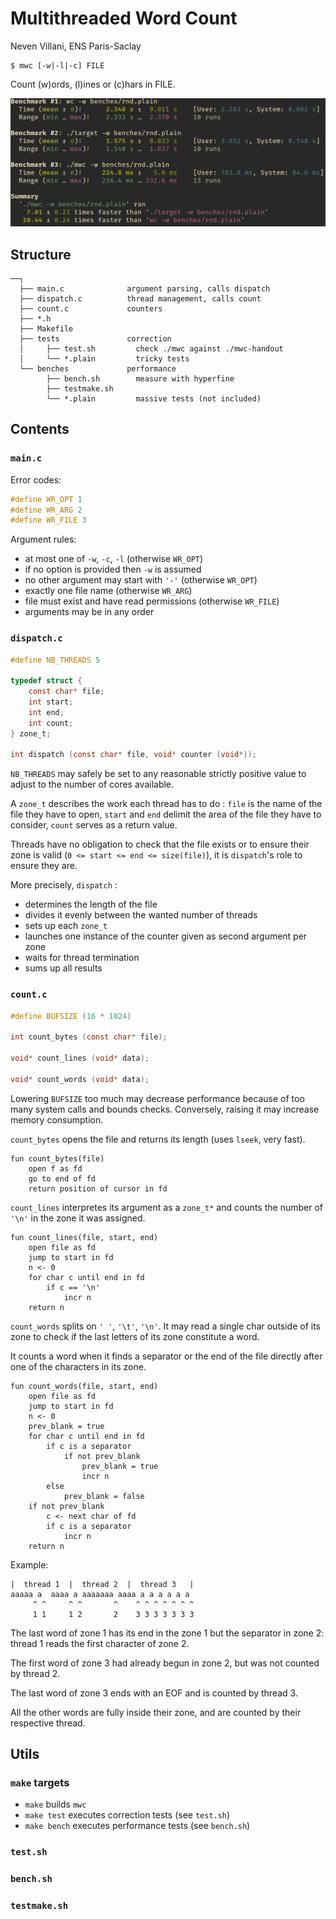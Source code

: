 # Multithreaded Word Count
Neven Villani, ENS Paris-Saclay

```
$ mwc [-w|-l|-c] FILE
```

Count (w)ords, (l)ines or (c)hars in FILE.

![](benchmarks.png)

## Structure

```
──┐
  ├── main.c              argument parsing, calls dispatch
  ├── dispatch.c          thread management, calls count
  ├── count.c             counters
  ├── *.h
  ├── Makefile
  ├── tests               correction
  │     ├── test.sh         check ./mwc against ./mwc-handout
  │     └── *.plain         tricky tests
  └── benches             performance
        ├── bench.sh        measure with hyperfine
        ├── testmake.sh     
        └── *.plain         massive tests (not included)
````

## Contents

### `main.c`

Error codes:
```c
#define WR_OPT 1
#define WR_ARG 2
#define WR_FILE 3
```

Argument rules:
- at most one of `-w`, `-c`, `-l` (otherwise `WR_OPT`)
- if no option is provided then `-w` is assumed
- no other argument may start with `'-'` (otherwise `WR_OPT`)
- exactly one file name (otherwise `WR_ARG`)
- file must exist and have read permissions (otherwise `WR_FILE`)
- arguments may be in any order

### `dispatch.c`

```c
#define NB_THREADS 5

typedef struct {
    const char* file;
    int start;
    int end;
    int count;
} zone_t;

int dispatch (const char* file, void* counter (void*));
```

`NB_THREADS` may safely be set to any reasonable strictly positive value to adjust to the number of cores available.

A `zone_t` describes the work each thread has to do : `file` is the name of the file they have to open, `start` and `end` delimit the area of the file they have to consider, `count` serves as a return value.

Threads have no obligation to check that the file exists or to ensure their zone is valid (`0 <= start <= end <= size(file)`), it is `dispatch`'s role to ensure they are.

More precisely, `dispatch` :
- determines the length of the file
- divides it evenly between the wanted number of threads
- sets up each `zone_t`
- launches one instance of the counter given as second argument per zone
- waits for thread termination
- sums up all results

### `count.c`

```c
#define BUFSIZE (16 * 1024)

int count_bytes (const char* file);

void* count_lines (void* data);

void* count_words (void* data);
```
Lowering `BUFSIZE` too much may decrease performance because of too many system calls and bounds checks.
Conversely, raising it may increase memory consumption.

`count_bytes` opens the file and returns its length (uses `lseek`, very fast).

```
fun count_bytes(file)
    open f as fd
    go to end of fd
    return position of cursor in fd
```

`count_lines` interpretes its argument as a `zone_t*` and counts the number of `'\n'` in the zone it was assigned.

```
fun count_lines(file, start, end)
    open file as fd
    jump to start in fd
    n <- 0
    for char c until end in fd
        if c == '\n'
            incr n
    return n
```

`count_words` splits on `' '`, `'\t'`, `'\n'`. It may read a single char outside of its zone to check if the last letters of its zone constitute a word.

It counts a word when it finds a separator or the end of the file directly after one of the characters in its zone.

```
fun count_words(file, start, end)
    open file as fd
    jump to start in fd
    n <- 0
    prev_blank = true
    for char c until end in fd
        if c is a separator
            if not prev_blank
                prev_blank = true
                incr n
        else
            prev_blank = false
    if not prev_blank
        c <- next char of fd
        if c is a separator
            incr n
    return n
```

Example:
```
|  thread 1  |  thread 2  |  thread 3   |
aaaaa a  aaaa a aaaaaaa aaaa a a a a a a
     ^ ^     ^ ^       ^    ^ ^ ^ ^ ^ ^ ^
     1 1     1 2       2    3 3 3 3 3 3 3
```
The last word of zone 1 has its end in the zone 1 but the separator in zone 2: thread 1 reads the first character of zone 2.

The first word of zone 3 had already begun in zone 2, but was not counted by thread 2.

The last word of zone 3 ends with an EOF and is counted by thread 3.

All the other words are fully inside their zone, and are counted by their respective thread.


## Utils

### `make` targets

- `make` builds `mwc`
- `make test` executes correction tests (see `test.sh`)
- `make bench` executes performance tests (see `bench.sh`)

### `test.sh`
### `bench.sh`
### `testmake.sh`
